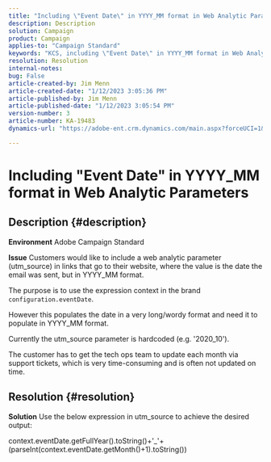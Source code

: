```yaml
---
title: "Including \"Event Date\" in YYYY_MM format in Web Analytic Parameters"
description: Description
solution: Campaign
product: Campaign
applies-to: "Campaign Standard"
keywords: "KCS, including \"Event Date\" in YYYY_MM format in Web Analytic Parameters, Adobe Campaign Standard, ACS"
resolution: Resolution
internal-notes: 
bug: False
article-created-by: Jim Menn
article-created-date: "1/12/2023 3:05:36 PM"
article-published-by: Jim Menn
article-published-date: "1/12/2023 3:05:54 PM"
version-number: 3
article-number: KA-19483
dynamics-url: "https://adobe-ent.crm.dynamics.com/main.aspx?forceUCI=1&pagetype=entityrecord&etn=knowledgearticle&id=e091d78d-8a92-ed11-aad1-6045bd0065f9"

---
```

# Including "Event Date" in YYYY_MM format in Web Analytic Parameters

## Description {#description}


<b>Environment</b>
 Adobe Campaign Standard

<b>Issue</b>
 Customers would like to include a web analytic parameter (utm_source) in links that go to their website, where the value is the date the email was sent, but in YYYY_MM format.

The purpose is to use the expression context in the brand `configuration.eventDate`.

However this populates the date in a very long/wordy format and need it to populate in YYYY_MM format.

Currently the utm_source parameter is hardcoded (e.g. '2020_10').

The customer has to get the tech ops team to update each month via support tickets, which is very time-consuming and is often not updated on time.


## Resolution {#resolution}


<b>Solution</b>
Use the below expression in utm_source to achieve the desired output:

context.eventDate.getFullYear().toString()+'_'+(parseInt(context.eventDate.getMonth()+1).toString())
